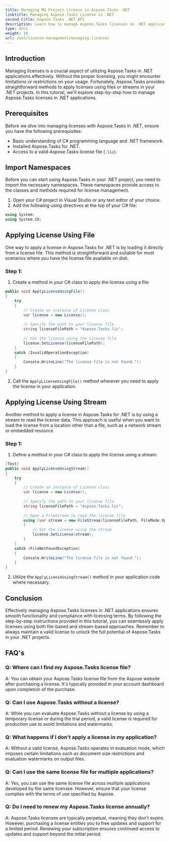 ```yaml
---
title: Managing MS Project License in Aspose.Tasks .NET
linktitle: Managing Aspose.Tasks License in .NET
second_title: Aspose.Tasks .NET API
description: Learn how to manage Aspose.Tasks licenses in .NET applications seamlessly using file-based or stream-based approaches.
type: docs
weight: 10
url: /net/license-management/managing-license/
---
```

## Introduction
Managing licenses is a crucial aspect of utilizing Aspose.Tasks in .NET applications effectively. Without the proper licensing, you might encounter limitations or restrictions on your usage. Fortunately, Aspose.Tasks provides straightforward methods to apply licenses using files or streams in your .NET projects. In this tutorial, we'll explore step-by-step how to manage Aspose.Tasks licenses in .NET applications.
## Prerequisites
Before we dive into managing licenses with Aspose.Tasks in .NET, ensure you have the following prerequisites:
- Basic understanding of C# programming language and .NET framework.
- Installed Aspose.Tasks for .NET.
- Access to a valid Aspose.Tasks license file (`.lic`).
## Import Namespaces
Before you can start using Aspose.Tasks in your .NET project, you need to import the necessary namespaces. These namespaces provide access to the classes and methods required for license management.

1. Open your C# project in Visual Studio or any text editor of your choice.
2. Add the following using directives at the top of your C# file:
```csharp
using System;
using System.IO;

```
## Applying License Using File
One way to apply a license in Aspose.Tasks for .NET is by loading it directly from a license file. This method is straightforward and suitable for most scenarios where you have the license file available on disk.
### Step 1:
1. Create a method in your C# class to apply the license using a file:
```csharp
public void ApplyLicenseUsingFile()
{
    try
    {
        // Create an instance of License class
        var license = new License();
        
        // Specify the path to your license file
        string licenseFilePath = "Aspose.Tasks.lic";
        
        // Set the license using the license file
        license.SetLicense(licenseFilePath);
    }
    catch (InvalidOperationException)
    {
        Console.WriteLine("The license file is not found.");
    }
}
```
2. Call the `ApplyLicenseUsingFile()` method wherever you need to apply the license in your application.
## Applying License Using Stream
Another method to apply a license in Aspose.Tasks for .NET is by using a stream to read the license data. This approach is useful when you want to load the license from a location other than a file, such as a network stream or embedded resource.
### Step 1:
1. Define a method in your C# class to apply the license using a stream:
```csharp
[Test]
public void ApplyLicenseUsingStream()
{
    try
    {
        // Create an instance of License class
        var license = new License();
        
        // Specify the path to your license file
        string licenseFilePath = "Aspose.Tasks.lic";
        
        // Open a FileStream to read the license file
        using (var stream = new FileStream(licenseFilePath, FileMode.Open))
        {
            // Set the license using the stream
            license.SetLicense(stream);
        }
    }
    catch (FileNotFoundException)
    {
        Console.WriteLine("The license file is not found.");
    }
}
```
2. Utilize the `ApplyLicenseUsingStream()` method in your application code where necessary.
## Conclusion
Effectively managing Aspose.Tasks licenses in .NET applications ensures smooth functionality and compliance with licensing terms. By following the step-by-step instructions provided in this tutorial, you can seamlessly apply licenses using both file-based and stream-based approaches. Remember to always maintain a valid license to unlock the full potential of Aspose.Tasks in your .NET projects.
## FAQ's
### Q: Where can I find my Aspose.Tasks license file?

A: You can obtain your Aspose.Tasks license file from the Aspose website after purchasing a license. It's typically provided in your account dashboard upon completion of the purchase.

### Q: Can I use Aspose.Tasks without a license?

A: While you can evaluate Aspose.Tasks without a license by using a temporary license or during the trial period, a valid license is required for production use to avoid limitations and watermarks.

### Q: What happens if I don't apply a license in my application?

A: Without a valid license, Aspose.Tasks operates in evaluation mode, which imposes certain limitations such as document size restrictions and evaluation watermarks on output files.

### Q: Can I use the same license file for multiple applications?

A: Yes, you can use the same license file across multiple applications developed by the same licensee. However, ensure that your license complies with the terms of use specified by Aspose.

### Q: Do I need to renew my Aspose.Tasks license annually?

A: Aspose.Tasks licenses are typically perpetual, meaning they don't expire. However, purchasing a license entitles you to free updates and support for a limited period. Renewing your subscription ensures continued access to updates and support beyond the initial period.
